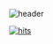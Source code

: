 ![header](https://capsule-render.vercel.app/api?type=rect&height=200&text=HenryParkG%20&fontAlign=70&stroke=00FF00&strokeWidth=3)

[![hits](https://myhits.vercel.app/api/hit/https%3A%2F%2Fgithub.com%2FHenryParkG?color=blue&label=hits&size=small)](https://myhits.vercel.app)
<!---
blaewood/blaewood is a ✨ special ✨ repository because its `README.md` (this file) appears on your GitHub profile.
You can click the Preview link to take a look at your changes.
--->
